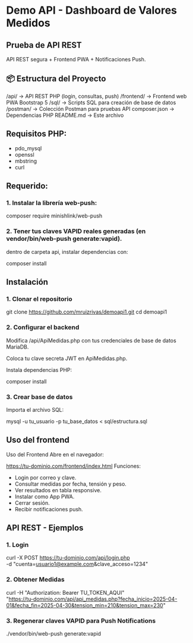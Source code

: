 # Demo API - Dashboard de Valores Medidos
## Prueba de API REST
API REST segura + Frontend PWA + Notificaciones Push.

## 📦 Estructura del Proyecto

/api/ -> API REST PHP (login, consultas, push)
/frontend/ -> Frontend web PWA Bootstrap 5
/sql/ -> Scripts SQL para creación de base de datos
/postman/ -> Colección Postman para pruebas API
composer.json -> Dependencias PHP
README.md -> Este archivo

## Requisitos PHP:

- pdo_mysql
- openssl
- mbstring
- curl


## Requerido:
### 1. Instalar la librería web-push:

composer require minishlink/web-push

### 2. Tener tus claves VAPID reales generadas (en vendor/bin/web-push generate:vapid).

dentro de carpeta api, instalar dependencias con:

composer install


## Instalación

### 1. Clonar el repositorio

git clone https://github.com/mruizrivas/demoapi1.git
cd demoapi1

### 2. Configurar el backend

Modifica /api/ApiMedidas.php con tus credenciales de base de datos MariaDB.

Coloca tu clave secreta JWT en ApiMedidas.php.

Instala dependencias PHP:

composer install


### 3. Crear base de datos
Importa el archivo SQL:

mysql -u tu_usuario -p tu_base_datos < sql/estructura.sql

## Uso del frontend

Uso del Frontend
Abre en el navegador:

https://tu-dominio.com/frontend/index.html
Funciones:

- Login por correo y clave.
- Consultar medidas por fecha, tensión y peso.
- Ver resultados en tabla responsive.
- Instalar como App PWA.
- Cerrar sesión.
- Recibir notificaciones push.

## API REST - Ejemplos

### 1. Login

curl -X POST https://tu-dominio.com/api/login.php \
     -d "cuenta=usuario1@example.com&clave_acceso=1234"

### 2. Obtener Medidas

curl -H "Authorization: Bearer TU_TOKEN_AQUI" \
     "https://tu-dominio.com/api/api_medidas.php?fecha_inicio=2025-04-01&fecha_fin=2025-04-30&tension_min=210&tension_max=230"

### 3. Regenerar claves VAPID para Push Notifications

./vendor/bin/web-push generate:vapid









